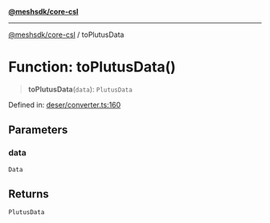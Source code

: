 [**@meshsdk/core-csl**](../README.md)

***

[@meshsdk/core-csl](../globals.md) / toPlutusData

# Function: toPlutusData()

> **toPlutusData**(`data`): `PlutusData`

Defined in: [deser/converter.ts:160](https://github.com/MeshJS/mesh/blob/1abde1553cbd7cf2cf4e40197fc0de9e4a7d0f49/packages/mesh-core-csl/src/deser/converter.ts#L160)

## Parameters

### data

`Data`

## Returns

`PlutusData`
